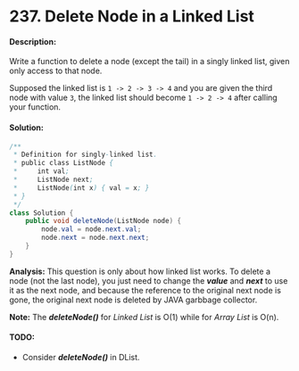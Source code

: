 # 237. Delete Node in a Linked List

#### Description:

Write a function to delete a node (except the tail) in a singly linked list, given only access to that node.

Supposed the linked list is `1 -> 2 -> 3 -> 4` and you are given the third node with value `3`, the linked list should become `1 -> 2 -> 4` after calling your function.

#### Solution:

```java
/**
 * Definition for singly-linked list.
 * public class ListNode {
 *     int val;
 *     ListNode next;
 *     ListNode(int x) { val = x; }
 * }
 */
class Solution {
    public void deleteNode(ListNode node) {
        node.val = node.next.val;
        node.next = node.next.next;
    }
}
```

**Analysis:** This question is only about how linked list works. To delete a node (not the last node), you just need to change the ***value*** and ***next*** to use it as the next node, and because the reference to the original next node is gone, the original next node is deleted by JAVA garbbage collector. 

**Note:** The ***deleteNode()*** for *Linked List* is O(1) while for *Array List* is O(n).



#### TODO:

* Consider ***deleteNode()*** in DList.